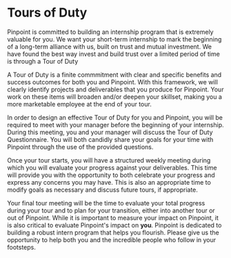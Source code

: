 # Tours of Duty

Pinpoint is committed to building an internship program that is extremely valuable for you. We want your short-term internship to mark the beginning of a long-term alliance with us, built on trust and mutual investment. We have found the best way invest and build trust over a limited period of time is through a Tour of Duty

A Tour of Duty is a finite commmitment with clear and specific benefits and success outcomes for both you and Pinpoint. With this framework, we will clearly identify projects and deliverables that you produce for Pinpoint. Your work on these items will broaden and/or deepen your skillset, making you a more marketable employee at the end of your tour. 

In order to design an effective Tour of Duty for you and Pinpoint, you will be required to meet with your manager before the beginning of your internship. During this meeting, you and your manager will discuss the Tour of Duty Questionnaire. You will both candidly share your goals for your time with Pinpoint through the use of the provided questions.

Once your tour starts, you will have a structured weekly meeting during which you will evaluate your progress against your deliverables. This time will provide you with the opportunity to both celebrate your progress and express any concerns you may have. This is also an appropriate time to modify goals as necessary and discuss future tours, if appropriate.

Your final tour meeting will be the time to evaluate your total progress during your tour and to plan for your transition, either into another tour or out of Pinpoint. While it is important to measure your impact on Pinpoint, it is also critical to evaluate Pinpoint's impact on **you**. Pinpoint is dedicated to building a robust intern program that helps you flourish. Please give us the opportunity to help both you and the incredible people who follow in your footsteps.
